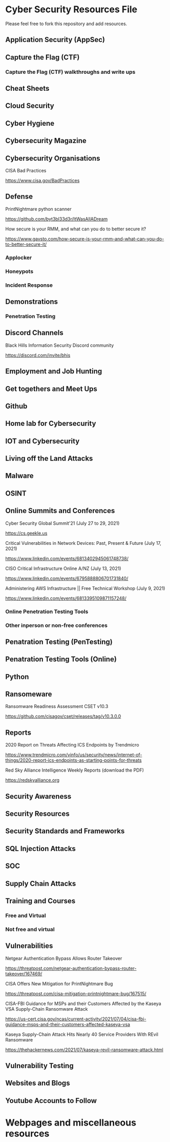 # Cyber Security Resources File

Please feel free to fork this repository and add resources.

## Application Security (AppSec)


## Capture the Flag (CTF)


### Capture the Flag (CTF) walkthroughs and write ups


## Cheat Sheets


## Cloud Security


## Cyber Hygiene


## Cybersecurity Magazine


## Cybersecurity Organisations

CISA Bad Practices

https://www.cisa.gov/BadPractices

## Defense ##

PrintNightmare python scanner

https://github.com/byt3bl33d3r/ItWasAllADream

How secure is your RMM, and what can you do to better secure it?

https://www.gavsto.com/how-secure-is-your-rmm-and-what-can-you-do-to-better-secure-it/

### Applocker ###


### Honeypots ###


### Incident Response ###


## Demonstrations

### Penetration Testing


## Discord Channels ##

Black Hills Information Security Discord community

https://discord.com/invite/bhis


## Employment and Job Hunting


## Get togethers and Meet Ups


## Github


## Home lab for Cybersecurity


## IOT and Cybersecurity


## Living off the Land Attacks


## Malware


## OSINT


## Online Summits and Conferences

Cyber Security Global Summit'21 (July 27 to 29, 2021)

https://cs.geekle.us

Critical Vulnerabilities in Network Devices: Past, Present & Future (July 17, 2021)

https://www.linkedin.com/events/6813402945061748738/

CISO Critical Infrastructure Online A/NZ (July 13, 2021)

https://www.linkedin.com/events/6795888806701731840/

Administering AWS Infrastructure || Free Technical Workshop (July 9, 2021)

https://www.linkedin.com/events/6813395109871157248/


### Online Penetration Testing Tools


### Other inperson or non-free conferences


## Penatration Testing (PenTesting)


## Penatration Testing Tools (Online) ##


## Python


## Ransomeware

Ransomware Readiness Assessment CSET v10.3

https://github.com/cisagov/cset/releases/tag/v10.3.0.0

## Reports ##

2020 Report on Threats Affecting ICS Endpoints by Trendmicro

https://www.trendmicro.com/vinfo/us/security/news/internet-of-things/2020-report-ics-endpoints-as-starting-points-for-threats

Red Sky Alliance Intelligence Weekly Reports (download the PDF)

https://redskyalliance.org


## Security Awareness


## Security Resources ##


## Security Standards and Frameworks


## SQL Injection Attacks


## SOC


## Supply Chain Attacks ##


## Training and Courses

### Free and Virtual


### Not free and virtual ###


## Vulnerabilities

Netgear Authentication Bypass Allows Router Takeover

https://threatpost.com/netgear-authentication-bypass-router-takeover/167469/

CISA Offers New Mitigation for PrintNightmare Bug

https://threatpost.com/cisa-mitigation-printnightmare-bug/167515/

CISA-FBI Guidance for MSPs and their Customers Affected by the Kaseya VSA Supply-Chain Ransomware Attack

https://us-cert.cisa.gov/ncas/current-activity/2021/07/04/cisa-fbi-guidance-msps-and-their-customers-affected-kaseya-vsa

Kaseya Supply-Chain Attack Hits Nearly 40 Service Providers With REvil Ransomware

https://thehackernews.com/2021/07/kaseya-revil-ransomware-attack.html


## Vulnerability Testing


## Websites and Blogs


## Youtube Accounts to Follow


# Webpages and miscellaneous resources



